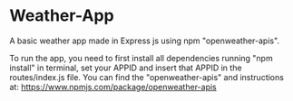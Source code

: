 # Weather-App

A basic weather app made in Express js using npm "openweather-apis".

To run the app, you need to first install all dependencies running "npm install" in terminal, set your APPID and insert that APPID in the routes/index.js file.
You can find the "openweather-apis" and instructions at: https://www.npmjs.com/package/openweather-apis
